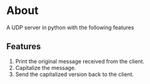 # About
A UDP server in python with the following features

## Features
1. Print the original message received from the client.
2. Capitalize the message.
3. Send the capitalized version back to the client.
